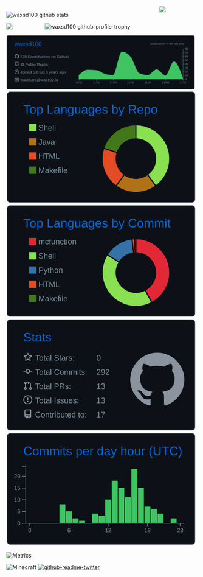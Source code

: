 <img align='right' src='https://raw.githubusercontent.com/sammwyy/sammwyy/master/sprites/zelda.gif' width='20%'>  

![waxsd100 github stats](https://github-readme-stats.vercel.app/api?username=waxsd100&count_private=true&show_icons=true&theme=dark)

<img align='left' src='https://raw.githubusercontent.com/sammwyy/sammwyy/master/sprites/LinkFront_Beat.gif' width='20%'>  

![waxsd100 github-profile-trophy](https://github-profile-trophy.vercel.app/?username=waxsd100&theme=onedark )


[![](https://raw.githubusercontent.com/waxsd100/github-profile-summary-cards/master/profile-summary-card-output/github_dark/0-profile-details.svg)](https://github.com/vn7n24fzkq/github-profile-summary-cards)
[![](https://raw.githubusercontent.com/waxsd100/github-profile-summary-cards/master/profile-summary-card-output/github_dark/1-repos-per-language.svg)](https://github.com/vn7n24fzkq/github-profile-summary-cards) [![](https://raw.githubusercontent.com/waxsd100/github-profile-summary-cards/master/profile-summary-card-output/github_dark/2-most-commit-language.svg)](https://github.com/vn7n24fzkq/github-profile-summary-cards)
[![](https://raw.githubusercontent.com/waxsd100/github-profile-summary-cards/master/profile-summary-card-output/github_dark/3-stats.svg)](https://github.com/vn7n24fzkq/github-profile-summary-cards) [![](https://raw.githubusercontent.com/waxsd100/github-profile-summary-cards/master/profile-summary-card-output/github_dark/4-productive-time.svg)](https://github.com/vn7n24fzkq/github-profile-summary-cards)



![Metrics](https://metrics.lecoq.io/waxsd100?template=classic&followup=1&isocalendar=1&languages=1&pagespeed=1&projects=1&stars=1&pagespeed.detailed=true&pagespeed.screenshot=false&isocalendar.duration=half-year&projects.limit=4&projects.repositories=TUSB&stars.limit=4&config.timezone=Asia%2FTokyo)


![Minecraft](https://crafatar.com/renders/body/fc49a2ac-746a-4191-b444-98143a2d5469?default=MHF_Steve&overlay "waxsd100")
[![github-readme-twitter](https://github-readme-twitter.gazf.vercel.app/api?id=wakokara)](https://twitter.com/wakokara/)
